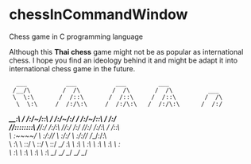 # chessInCommandWindow
Chess game in C programming language


Although this **Thai chess** game might not be as popular as international chess.
I hope you find an ideology behind it and might be adapt it into international chess game in the future.

      ___           ___           ___         ___                 
     /__/\         /  /\         /  /\       /  /\          ___   
     \  \:\       /  /::\       /  /::\     /  /::\        /  /\  
      \  \:\     /  /:/\:\     /  /:/\:\   /  /:/\:\      /  /:/  
  _____\__\:\   /  /:/~/::\   /  /:/~/:/  /  /:/~/::\    /  /:/   
 /__/::::::::\ /__/:/ /:/\:\ /__/:/ /:/  /__/:/ /:/\:\  /  /::\   
 \  \:\~~\~~\/ \  \:\/:/__\/ \  \:\/:/   \  \:\/:/__\/ /__/:/\:\  
  \  \:\        \  \::/       \  \::/     \  \::/      \__\/  \:\ 
   \  \:\        \  \:\        \  \:\      \  \:\           \  \:\
    \  \:\        \  \:\        \  \:\      \  \:\           \__\/
     \__\/         \__\/         \__\/       \__\/                
